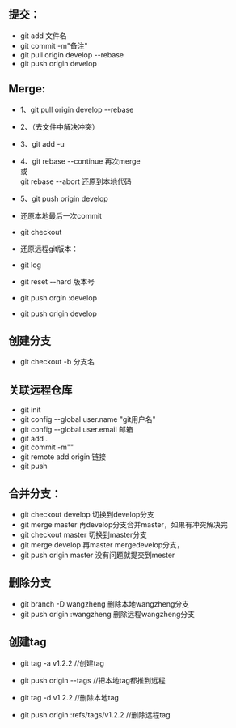 ## 提交：
- git add 文件名
- git commit -m"备注"
- git pull origin develop --rebase
- git push origin develop

## Merge:
- 1、git pull origin develop --rebase
- 2、（去文件中解决冲突）
- 3、git add -u 
- 4、git rebase --continue  再次merge  
	或  
	git rebase --abort  还原到本地代码  
- 5、git push origin develop

- 还原本地最后一次commit 
- git checkout
- 还原远程git版本：
- git log

- git reset --hard 版本号

- git push orgin :develop

- git push origin develop

## 创建分支
- git checkout -b 分支名

## 关联远程仓库
- git init
- git config --global user.name "git用户名"
- git config --global user.email 邮箱
- git add .
- git commit -m""
- git remote add origin 链接
- git push 

## 合并分支：
- git checkout develop 切换到develop分支
- git merge master  再develop分支合并master，如果有冲突解决完
- git checkout master 切换到master分支
- git merge develop 再master mergedevelop分支，
- git push origin master  没有问题就提交到mester

## 删除分支
- git branch -D wangzheng 删除本地wangzheng分支
- git push origin :wangzheng 删除远程wangzheng分支

## 创建tag
- git tag -a v1.2.2 //创建tag
- git push origin --tags //把本地tag都推到远程

- git tag -d v1.2.2 //删除本地tag
- git push origin :refs/tags/v1.2.2 //删除远程tag
